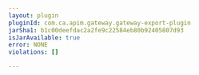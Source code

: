 ```yaml
---
layout: plugin
pluginId: com.ca.apim.gateway.gateway-export-plugin
jarSha1: b1c00deefdac2a2fe9c22584eb80b92405807d93
isJarAvailable: true
error: NONE
violations: []

---
```

